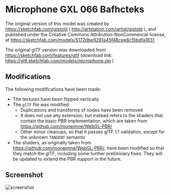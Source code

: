 
# Microphone GXL 066 Bafhcteks 

The original version of this model was created by https://sketchfab.com/gistold
( http://artstation.com/artist/gistold ), and published under the Creative 
Commons Attribution-NonCommercial license, at 
https://sketchfab.com/models/5172dbe9281a45f48cee8c15bdfa1831

The original glTF version was downloaded from https://sketchfab.com/features/gltf 
(download link: https://gltf.sketchfab.com/models/microphone.zip )

## Modifications

The following modifications have been made:

- The textures have been flipped vertically
- The `glTF` file was modified:
  - Duplications and transforms of nodes have been removed
  - It does not use any extension, but instead refers to the 
    shaders that contain the basic PBR implementation, which
    are taken from https://github.com/moneimne/WebGL-PBR/
  - Other minor cleanups, so that it passes glTF 1.1 validation,
    *except* for the unknown `TANGENT` semantic
- The shaders, as originally taken from https://github.com/moneimne/WebGL-PBR/,
  have been modified so that they match the glTF, including some further
  preliminary fixes. They will be updated to extend the PBR support in 
  the future.
  
      
## Screenshot

![screenshot](screenshot/screenshot.png)

  